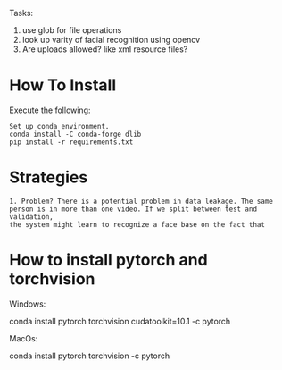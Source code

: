 Tasks:

1. use glob for file operations
2. look up varity of facial recognition using opencv
3. Are uploads allowed? like xml resource files?

# How To Install
Execute the following:
    
    Set up conda environment.
    conda install -C conda-forge dlib
    pip install -r requirements.txt
    
# Strategies

    1. Problem? There is a potential problem in data leakage. The same person is in more than one video. If we split between test and validation,
    the system might learn to recognize a face base on the fact that 

# How to install pytorch and torchvision

Windows:

conda install pytorch torchvision cudatoolkit=10.1 -c pytorch

MacOs:

conda install pytorch torchvision -c pytorch


